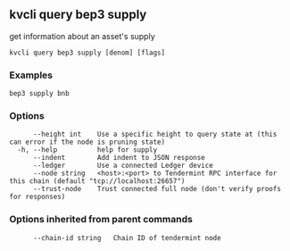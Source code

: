 <!--
title: supply
-->
## kvcli query bep3 supply

get information about an asset's supply

```
kvcli query bep3 supply [denom] [flags]
```

### Examples

```
bep3 supply bnb
```

### Options

```
      --height int    Use a specific height to query state at (this can error if the node is pruning state)
  -h, --help          help for supply
      --indent        Add indent to JSON response
      --ledger        Use a connected Ledger device
      --node string   <host>:<port> to Tendermint RPC interface for this chain (default "tcp://localhost:26657")
      --trust-node    Trust connected full node (don't verify proofs for responses)
```

### Options inherited from parent commands

```
      --chain-id string   Chain ID of tendermint node
```

